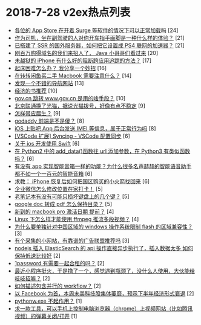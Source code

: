 # 2018-7-28 v2ex热点列表

+ [各位的 App Store 在开着 Surge 等软件的情况下可以正常加载吗](https://www.v2ex.com/t/474837#reply24) [24]
+ [作为司机，坐在副驾驶的人对你开车指手画脚是一种什么样的体验？](https://www.v2ex.com/t/474855#reply21) [21]
+ [已搭建了 SSR 的国外服务器，如何把它设置成 PS4 联网的加速器？](https://www.v2ex.com/t/474859#reply21) [21]
+ [刚百万购得域名的我们来招人了， Java 小哥哥们看过来](https://www.v2ex.com/t/474883#reply20) [20]
+ [未越狱的 iPhone 有什么好的阻断跨应用追踪的方法？](https://www.v2ex.com/t/474848#reply17) [17]
+ [起床困难怎么办？ 我分享一个妙招](https://www.v2ex.com/t/474878#reply16) [16]
+ [在转转闲鱼买二手 Macbook 需要注意什么？](https://www.v2ex.com/t/474851#reply14) [14]
+ [发现一个不错的导航网站](https://www.v2ex.com/t/474839#reply13) [13]
+ [经济的书推荐](https://www.v2ex.com/t/474844#reply10) [10]
+ [gov.cn 跳转 www.gov.cn 是用的啥手段？](https://www.v2ex.com/t/474854#reply10) [10]
+ [北京联通换了光猫，据说光猫拨号，好像有点不稳定](https://www.v2ex.com/t/474840#reply9) [9]
+ [怎样带应届生？](https://www.v2ex.com/t/474866#reply9) [9]
+ [godaddy 前端是不是傻？](https://www.v2ex.com/t/474838#reply8) [8]
+ [iOS 上贴吧 App 后台发送 IMEI 等信息，属于正常行为吗](https://www.v2ex.com/t/474872#reply8) [8]
+ [[VSCode 扩展] Syncing - VSCode 配置同步](https://www.v2ex.com/t/474888#reply6) [6]
+ [关于 ios 开发使用 Swift](https://www.v2ex.com/t/474842#reply6) [6]
+ [在 Python2 中的 add_data()函数往 url 添加参数，在 Python3 有类似函数吗？](https://www.v2ex.com/t/474845#reply6) [6]
+ [有没有 app 实现智能音箱一样的功能？为什么很多名声赫赫的智能语音助手都不如一个一百元的智能音箱](https://www.v2ex.com/t/474857#reply6) [6]
+ [求教： iPhone 恢复后如何把国区购买的小火箭找回来](https://www.v2ex.com/t/474870#reply6) [6]
+ [企业微信怎么修改位置在家打卡！](https://www.v2ex.com/t/474902#reply5) [5]
+ [老笔记本有没有可能只损坏键盘上的几个键？](https://www.v2ex.com/t/474846#reply5) [5]
+ [google doc 转成 pdf 怎么保持目录？](https://www.v2ex.com/t/474852#reply5) [5]
+ [新到的 macbook pro 激活日期 提前？](https://www.v2ex.com/t/474869#reply4) [4]
+ [Linux 下怎么样才能使用 ffmpeg 推流多段视频？](https://www.v2ex.com/t/474874#reply4) [4]
+ [为什么要单独针对中国区域的 windows 操作系统限制 flash 的区域兼容性？](https://www.v2ex.com/t/474880#reply3) [3]
+ [有个采集的小网站，有靠谱的广告联盟推荐吗](https://www.v2ex.com/t/474873#reply3) [3]
+ [nodejs 插入 ElasticSearch 的 api 操作直接异步执行了，插入数据太多 如何保持低速比较好](https://www.v2ex.com/t/474881#reply2) [2]
+ [1password 有需要一起合租的吗？](https://www.v2ex.com/t/474886#reply2) [2]
+ [最近小程序挺火，于是撸了一个，感觉遇到瓶颈了，没什么人使用，大伙能给吱吱招嘛？](https://www.v2ex.com/t/474893#reply2) [2]
+ [如何描述包含并行的 workflow？](https://www.v2ex.com/t/474843#reply2) [2]
+ [以 Facebook 为首，本周末美科技股集体萎靡，预示下半年经济形式衰退](https://www.v2ex.com/t/474865#reply2) [2]
+ [pythonw.exe 不起作用？](https://www.v2ex.com/t/474884#reply1) [1]
+ [求一款工具，可以手机上控制电脑浏览器（chrome）上视频网站（比如腾讯视频）的弹幕关闭/打开](https://www.v2ex.com/t/474871#reply1) [1]
